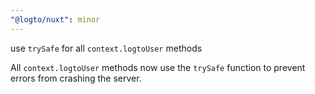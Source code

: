 ```yaml
---
"@logto/nuxt": minor
---
```


use `trySafe` for all `context.logtoUser` methods

All `context.logtoUser` methods now use the `trySafe` function to prevent errors from crashing the server.
